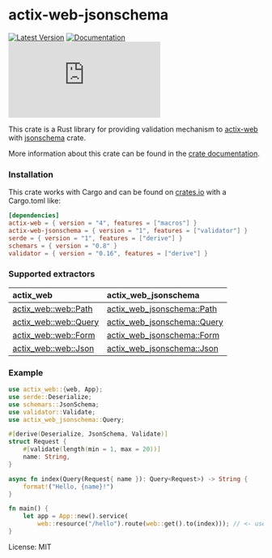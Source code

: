 # actix-web-jsonschema

[![Latest Version](https://img.shields.io/crates/v/actix-web-jsonschema.svg?color=green&style=flat-square)](https://crates.io/crates/actix-web-jsonschema)
[![Documentation](https://docs.rs/actix-web-jsonschema/badge.svg)](https://docs.rs/actix-web-jsonschema)
[![GitHub license](https://badgen.net/github/license/Naereen/Strapdown.js?style=flat-square)](https://github.com/Naereen/StrapDown.js/blob/master/LICENSE)

This crate is a Rust library for providing validation mechanism
to [actix-web](https://github.com/actix/actix-web) with [jsonschema](https://github.com/Stranger6667/jsonschema-rs) crate.

More information about this crate can be found in the [crate documentation](https://docs.rs/actix-web-jsonschema).

### Installation
This crate works with Cargo and can be found on [crates.io](https://crates.io/crates/actix-web-jsonschema) with a Cargo.toml like:

```toml
[dependencies]
actix-web = { version = "4", features = ["macros"] }
actix-web-jsonschema = { version = "1", features = ["validator"] }
serde = { version = "1", features = ["derive"] }
schemars = { version = "0.8" }
validator = { version = "0.16", features = ["derive"] }
```

### Supported extractors
| actix_web                                                                                 | actix_web_jsonschema                                                                                              |
| :---------------------------------------------------------------------------------------- | :---------------------------------------------------------------------------------------------------------------- |
| [actix_web::web::Path](https://docs.rs/actix-web/latest/actix_web/web/struct.Path.html)   | [actix_web_jsonschema::Path](https://docs.rs/actix-web-jsonschema/latest/actix_web_jsonschema/struct.Path.html)   |
| [actix_web::web::Query](https://docs.rs/actix-web/latest/actix_web/web/struct.Query.html) | [actix_web_jsonschema::Query](https://docs.rs/actix-web-jsonschema/latest/actix_web_jsonschema/struct.Query.html) |
| [actix_web::web::Form](https://docs.rs/actix-web/latest/actix_web/web/struct.Form.html)   | [actix_web_jsonschema::Form](https://docs.rs/actix-web-jsonschema/latest/actix_web_jsonschema/struct.Form.html)   |
| [actix_web::web::Json](https://docs.rs/actix-web/latest/actix_web/web/struct.Json.html)   | [actix_web_jsonschema::Json](https://docs.rs/actix-web-jsonschema/latest/actix_web_jsonschema/struct.Json.html)   |

### Example

```rust
use actix_web::{web, App};
use serde::Deserialize;
use schemars::JsonSchema;
use validator::Validate;
use actix_web_jsonschema::Query;

#[derive(Deserialize, JsonSchema, Validate)]
struct Request {
    #[validate(length(min = 1, max = 20))]
    name: String,
}

async fn index(Query(Request{ name }): Query<Request>) -> String {
    format!("Hello, {name}!")
}

fn main() {
    let app = App::new().service(
        web::resource("/hello").route(web::get().to(index))); // <- use `Query` extractor
}
```


License: MIT
